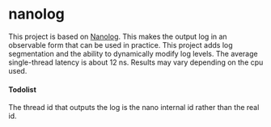 # nanolog

This project is based on [Nanolog](https://github.com/zwzw1/NanoLog). This makes the output log in an observable form that can be used in practice. This project adds log segmentation and the ability to dynamically modify log levels. The average single-thread latency is about 12 ns. Results may vary depending on the cpu used.

#### Todolist
The thread id that outputs the log is the nano internal id rather than the real id.
